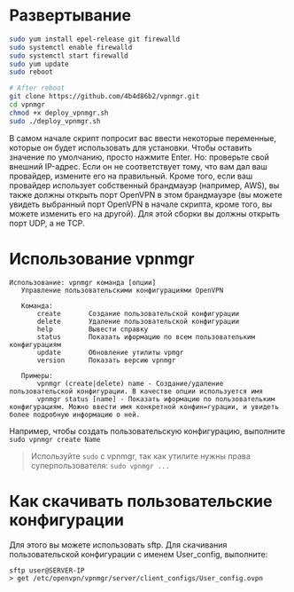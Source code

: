 # Развертывание
```bash
sudo yum install epel-release git firewalld
sudo systemctl enable firewalld
sudo systemctl start firewalld
sudo yum update
sudo reboot

# After reboot
git clone https://github.com/4b4d86b2/vpnmgr.git
cd vpnmgr
chmod +x deploy_vpnmgr.sh
sudo ./deploy_vpnmgr.sh
```
В самом начале скрипт попросит вас ввести некоторые переменные, которые он будет использовать для установки. Чтобы оставить значение по умолчанию, просто нажмите Enter. Но: проверьте свой внешний IP-адрес. Если он не соответствует тому, что вам дал ваш провайдер, измените его на правильный. Кроме того, если ваш провайдер использует собственный брандмауэр (например, AWS), вы также должны открыть порт OpenVPN в этом брандмауэре (вы можете увидеть выбранный порт OpenVPN в начале скрипта, кроме того, вы можете изменить его на другой). Для этой сборки вы должны открыть порт UDP, а не TCP.

# Использование vpnmgr
```text
Использование: vpnmgr команда [опции]
   Управление пользовательскими конфигурациями OpenVPN
   
   Команда:
       create       Создание пользовательской конфигурации
       delete       Удаление пользовательской конфигурации
       help         Вывести справку
       status       Показать иформацию по всем пользовательким конфигурациям
       update       Обновление утилиты vpmgr
       version      Показать версию vpnmgr
   
   Примеры:
       vpnmgr (create|delete) name - Создание/удаление пользовательской конфигурации. В качестве опции используется имя
       vpnmgr status [name] - Показать иформацию по пользовательким конфигурациям. Можно ввести имя конкретной конфин=гурации, и увидеть более подробную информацию о ней.
```

Например, чтобы создать пользовательскую конфигурацию, выполните `sudo vpnmgr create Name`
> Используйте `sudo` с vpnmgr, так как утилите нужны права суперпользователя: `sudo vpnmgr ...`

# Как скачивать пользовательские конфигурации
Для этого вы можете использовать sftp. Для скачивания пользовательской конфигурации с именем User_config, выполните:
```
sftp user@SERVER-IP
> get /etc/openvpn/vpnmgr/server/client_configs/User_config.ovpn
```

